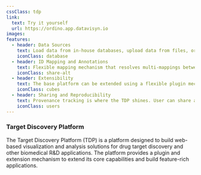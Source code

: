 ```yaml
---
cssClass: tdp
link:
  text: Try it yourself
  url: https://ordino.app.datavisyn.io
images:
features:
  - header: Data Sources
    text: Load data from in-house databases, upload data from files, or use public datasets such as TCGA and CCLE. Applications based on the TDP can also be extended to use custom data sources.
    iconClass: database
  - header: ID Mapping and Annotations
    text: Flexible mapping mechanism that resolves multi-mappings between various annotations (Ensembl, Gene Symbol, etc.).
    iconClass: share-alt
  - header: Extensibility
    text: The base platform can be extended using a flexible plugin mechanism. Possible extensions include  specialized visualizations, data providers and scoring capabilities. 
    iconClass: cubes
  - header: Sharing and Reproducibility
    text: Provenance tracking is where the TDP shines. User can share a state with colleagues via a URL, making collaboration seamless. They can also jump back to any state of a previous analysis, to reproduce findings or to continue the analysis.
    iconClass: users
---
```


### Target Discovery Platform

The Target Discovery Platform (TDP) is a platform designed to build web-based visualization and analysis solutions for drug target discovery and other biomedical R&D applications. The platform provides a plugin and extension mechanism to extend its core capabilities and build feature-rich applications.
